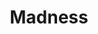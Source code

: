 ---
title: "Madness"

domain:
  grantedPower: |
    The character gains an Insanity score equal to half his or her class level. For spellcasting (determining bonus spells and DCs), the character uses his or her Wisdom score plus his or her Insanity score in place of Wisdom alone.

    For all other purposes, such as skills and saves, use Wisdom minus Insanity in place of Wisdom.

    Once per day, the character can see and act with the clarity of true madness. Use the character's Insanity score as a positive rather than a negative modifier on a single roll involving Wisdom. Choose to use this power before the roll is made.
  spells: |
     1. {% spell_link confusion-lesser %}
     1. {% spell_link touch-of-madness %}
     1. {% spell_link rage %}
     1. {% spell_link confusion %}
     1. {% spell_link bolts-of-bedevilment %}
     1. {% spell_link phantasmal-killer %}
     1. {% spell_link insanity %}
     1. {% spell_link maddening-scream %}
     1. {% spell_link weird %}
---